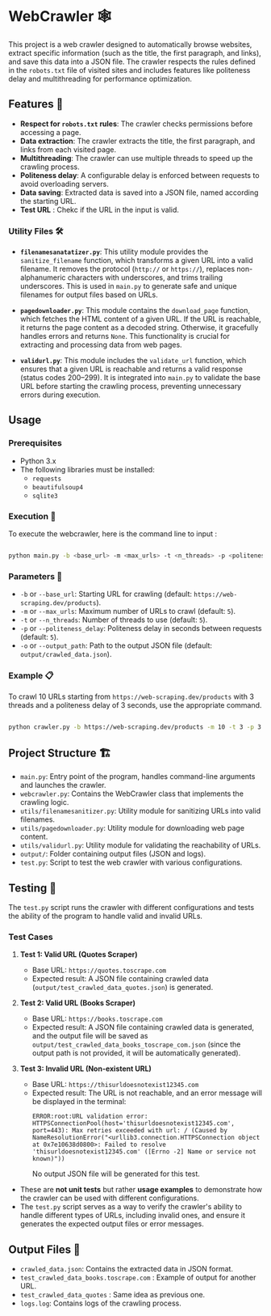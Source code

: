 # WebCrawler 🕸️

This project is a web crawler designed to automatically browse websites, extract specific information (such as the title, the first paragraph, and links), and save this data into a JSON file. The crawler respects the rules defined in the `robots.txt` file of visited sites and includes features like politeness delay and multithreading for performance optimization.

## Features 🌟

- **Respect for `robots.txt` rules**: The crawler checks permissions before accessing a page.
- **Data extraction**: The crawler extracts the title, the first paragraph, and links from each visited page.
- **Multithreading**: The crawler can use multiple threads to speed up the crawling process.
- **Politeness delay**: A configurable delay is enforced between requests to avoid overloading servers.
- **Data saving**: Extracted data is saved into a JSON file, named according the starting URL.
- **Test URL** : Chekc if the URL in the input is valid.

### Utility Files  🛠️

- **`filenamesanatatizer.py`**: This utility module provides the `sanitize_filename` function, which transforms a given URL into a valid filename. It removes the protocol (`http://` or `https://`), replaces non-alphanumeric characters with underscores, and trims trailing underscores. This is used in `main.py` to generate safe and unique filenames for output files based on URLs.

- **`pagedownloader.py`**: This module contains the `download_page` function, which fetches the HTML content of a given URL. If the URL is reachable, it returns the page content as a decoded string. Otherwise, it gracefully handles errors and returns `None`. This functionality is crucial for extracting and processing data from web pages.

- **`validurl.py`**: This module includes the `validate_url` function, which ensures that a given URL is reachable and returns a valid response (status codes 200–299). It is integrated into `main.py` to validate the base URL before starting the crawling process, preventing unnecessary errors during execution.


## Usage

### Prerequisites

- Python 3.x
- The following libraries must be installed:
  - `requests`
  - `beautifulsoup4`
  - `sqlite3`

### Execution 🎯

To execute the webcrawler, here is the command line to input :

```bash

python main.py -b <base_url> -m <max_urls> -t <n_threads> -p <politeness_delay> -o <output_path>

```

### Parameters 🔧
- `-b` or `--base_url`: Starting URL for crawling (default: `https://web-scraping.dev/products`).
- `-m` or `--max_urls`: Maximum number of URLs to crawl (default: `5`).
- `-t` or `--n_threads`: Number of threads to use (default: `5`).
- `-p` or `--politeness_delay`: Politeness delay in seconds between requests (default: `5`).
- `-o` or `--output_path`: Path to the output JSON file (default: `output/crawled_data.json`).

### Example 📋
To crawl 10 URLs starting from `https://web-scraping.dev/products` with 3 threads and a politeness delay of 3 seconds, use the appropriate command.

```bash

python crawler.py -b https://web-scraping.dev/products -m 10 -t 3 -p 3 -o output/crawled_data.json

```

## Project Structure 🏗️

- `main.py`: Entry point of the program, handles command-line arguments and launches the crawler.
- `webcrawler.py`: Contains the WebCrawler class that implements the crawling logic.
- `utils/filenamesanitizer.py`: Utility module for sanitizing URLs into valid filenames.
- `utils/pagedownloader.py`: Utility module for downloading web page content.
- `utils/validurl.py`: Utility module for validating the reachability of URLs.
- `output/`: Folder containing output files (JSON and logs).
- `test.py`: Script to test the web crawler with various configurations.

## Testing  🧪

The `test.py` script runs the crawler with different configurations and tests the ability of the program to handle valid and invalid URLs.

### Test Cases

1. **Test 1: Valid URL (Quotes Scraper)**  
   - Base URL: `https://quotes.toscrape.com`
   - Expected result: A JSON file containing crawled data (`output/test_crawled_data_quotes.json`) is generated.

2. **Test 2: Valid URL (Books Scraper)**  
   - Base URL: `https://books.toscrape.com`
   - Expected result: A JSON file containing crawled data is generated, and the output file will be saved as `output/test_crawled_data_books_toscrape_com.json` (since the output path is not provided, it will be automatically generated).

3. **Test 3: Invalid URL (Non-existent URL)**  
   - Base URL: `https://thisurldoesnotexist12345.com`  
   - Expected result: The URL is not reachable, and an error message will be displayed in the terminal:
     ```
     ERROR:root:URL validation error: HTTPSConnectionPool(host='thisurldoesnotexist12345.com', port=443): Max retries exceeded with url: / (Caused by NameResolutionError("<urllib3.connection.HTTPSConnection object at 0x7e10638d0800>: Failed to resolve 'thisurldoesnotexist12345.com' ([Errno -2] Name or service not known)"))
     ```
     No output JSON file will be generated for this test.
    
- These are **not unit tests** but rather **usage examples** to demonstrate how the crawler can be used with different configurations.
- The `test.py` script serves as a way to verify the crawler's ability to handle different types of URLs, including invalid ones, and ensure it generates the expected output files or error messages.


## Output Files  📂

- `crawled_data.json`: Contains the extracted data in JSON format.
- `test_crawled_data_books.toscrape.com` : Example of output for another URL.
- `test_crawled_data_quotes` : Same idea as previous one.
- `logs.log`: Contains logs of the crawling process.
